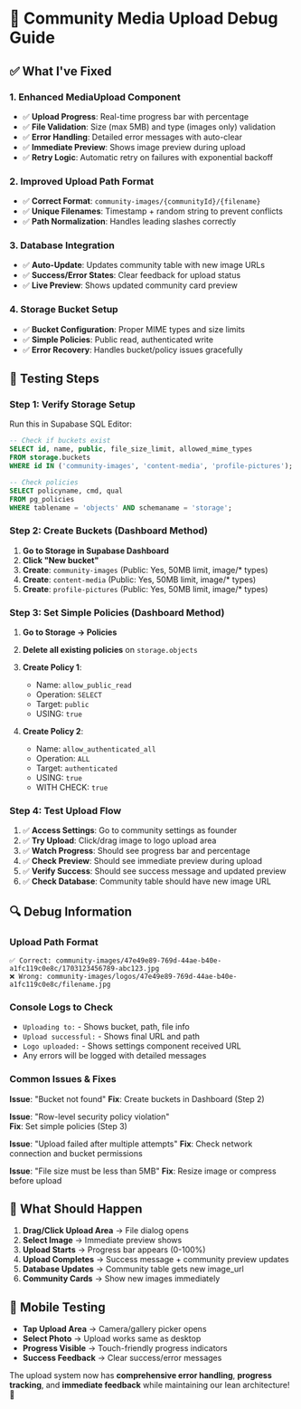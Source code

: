 # 🔧 Community Media Upload Debug Guide

## ✅ What I've Fixed

### 1. **Enhanced MediaUpload Component**

- ✅ **Upload Progress**: Real-time progress bar with percentage
- ✅ **File Validation**: Size (max 5MB) and type (images only) validation
- ✅ **Error Handling**: Detailed error messages with auto-clear
- ✅ **Immediate Preview**: Shows image preview during upload
- ✅ **Retry Logic**: Automatic retry on failures with exponential backoff

### 2. **Improved Upload Path Format**

- ✅ **Correct Format**: `community-images/{communityId}/{filename}`
- ✅ **Unique Filenames**: Timestamp + random string to prevent conflicts
- ✅ **Path Normalization**: Handles leading slashes correctly

### 3. **Database Integration**

- ✅ **Auto-Update**: Updates community table with new image URLs
- ✅ **Success/Error States**: Clear feedback for upload status
- ✅ **Live Preview**: Shows updated community card preview

### 4. **Storage Bucket Setup**

- ✅ **Bucket Configuration**: Proper MIME types and size limits
- ✅ **Simple Policies**: Public read, authenticated write
- ✅ **Error Recovery**: Handles bucket/policy issues gracefully

## 🚀 **Testing Steps**

### Step 1: Verify Storage Setup

Run this in Supabase SQL Editor:

```sql
-- Check if buckets exist
SELECT id, name, public, file_size_limit, allowed_mime_types
FROM storage.buckets
WHERE id IN ('community-images', 'content-media', 'profile-pictures');

-- Check policies
SELECT policyname, cmd, qual
FROM pg_policies
WHERE tablename = 'objects' AND schemaname = 'storage';
```

### Step 2: Create Buckets (Dashboard Method)

1. **Go to Storage in Supabase Dashboard**
2. **Click "New bucket"**
3. **Create**: `community-images` (Public: Yes, 50MB limit, image/\* types)
4. **Create**: `content-media` (Public: Yes, 50MB limit, image/\* types)
5. **Create**: `profile-pictures` (Public: Yes, 50MB limit, image/\* types)

### Step 3: Set Simple Policies (Dashboard Method)

1. **Go to Storage → Policies**
2. **Delete all existing policies** on `storage.objects`
3. **Create Policy 1**:

   - Name: `allow_public_read`
   - Operation: `SELECT`
   - Target: `public`
   - USING: `true`

4. **Create Policy 2**:
   - Name: `allow_authenticated_all`
   - Operation: `ALL`
   - Target: `authenticated`
   - USING: `true`
   - WITH CHECK: `true`

### Step 4: Test Upload Flow

1. ✅ **Access Settings**: Go to community settings as founder
2. ✅ **Try Upload**: Click/drag image to logo upload area
3. ✅ **Watch Progress**: Should see progress bar and percentage
4. ✅ **Check Preview**: Should see immediate preview during upload
5. ✅ **Verify Success**: Should see success message and updated preview
6. ✅ **Check Database**: Community table should have new image URL

## 🔍 **Debug Information**

### Upload Path Format

```
✅ Correct: community-images/47e49e89-769d-44ae-b40e-a1fc119c0e8c/1703123456789-abc123.jpg
❌ Wrong: community-images/logos/47e49e89-769d-44ae-b40e-a1fc119c0e8c/filename.jpg
```

### Console Logs to Check

- `Uploading to:` - Shows bucket, path, file info
- `Upload successful:` - Shows final URL and path
- `Logo uploaded:` - Shows settings component received URL
- Any errors will be logged with detailed messages

### Common Issues & Fixes

**Issue**: "Bucket not found"
**Fix**: Create buckets in Dashboard (Step 2)

**Issue**: "Row-level security policy violation"  
**Fix**: Set simple policies (Step 3)

**Issue**: "Upload failed after multiple attempts"
**Fix**: Check network connection and bucket permissions

**Issue**: "File size must be less than 5MB"
**Fix**: Resize image or compress before upload

## 🎯 **What Should Happen**

1. **Drag/Click Upload Area** → File dialog opens
2. **Select Image** → Immediate preview shows
3. **Upload Starts** → Progress bar appears (0-100%)
4. **Upload Completes** → Success message + community preview updates
5. **Database Updates** → Community table gets new image_url
6. **Community Cards** → Show new images immediately

## 📱 **Mobile Testing**

- **Tap Upload Area** → Camera/gallery picker opens
- **Select Photo** → Upload works same as desktop
- **Progress Visible** → Touch-friendly progress indicators
- **Success Feedback** → Clear success/error messages

The upload system now has **comprehensive error handling**, **progress tracking**, and **immediate feedback** while maintaining our lean architecture! 🚀
